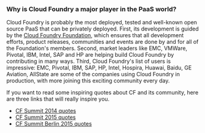 ### Why is Cloud Foundry a major player in the PaaS world?

Cloud Foundry is probably the most deployed, tested and well-known open source PaaS that can be privately deployed.
First, its development is guided by the [Cloud Foundry Foundation](https://www.cloudfoundry.org/foundation/), which ensures that all development efforts, product releases, communities and events are done by and for all of the Foundation's members.
Second, market leaders like EMC, VMWare, Pivotal, IBM, Intel, SAP and HP are helping build Cloud Foundry by contributing in many ways.
Third, Cloud Foundry's list of users is impressive: EMC, Pivotal, IBM, SAP, HP, Intel, Hospira, Huawai, Baidu, GE Aviation, AllState are some of the companies using Cloud Foundry in production, with more joining this exciting community every day.

If you want to read some inspiring quotes about CF and its community, here are three links that will really inspire you.

* [CF Summit 2014 quotes](http://blog.altoros.com/top-quotes-from-the-cloud-foundry-summit-2014.html)
* [CF Summit 2015 quotes](http://blog.altoros.com/top-qoutes-from-the-cloud-foundry-summit-2015.html)
* [CF Summit Berlin 2015 quotes](http://www.altoros.com/cflive/top-quotes-from-cloud-foundry-summit-berlin-2015/)

